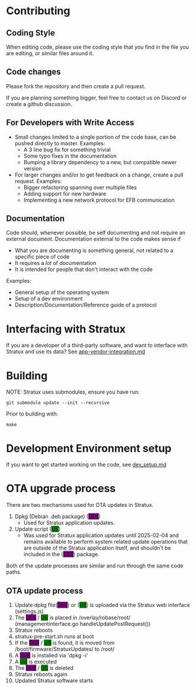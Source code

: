 # Contributing

## Coding Style
When editing code, please use the coding style that you find in the file you are editing, or similar files around it.

## Code changes
Please fork the repository and then create a pull request.

If you are planning something bigger, feel free to contact us on Discord or create a github discussion.

## For Developers with Write Access
- Small changes limited to a single portion of the code base, can be pushed directly to master. Examples:
  - A 3 line bug fix for something trivial
  - Some typo fixes in the documentation
  - Bumping a library dependency to a new, but compatible newer version
- For larger changes and/or to get feedback on a change, create a pull request. Examples:
  - Bigger refactoring spanning over multiple files
  - Adding support for new hardware
  - Implementing a new network protocol for EFB communication

## Documentation
Code should, whenever possible, be self documenting and not require an external document.
Documentation external to the code makes sense if
- What you are documenting is something general, not related to a specific piece of code
- It requires a _lot_ of documentation
- It is intended for people that don't interact with the code

Examples:
- General setup of the operating system
- Setup of a dev environment
- Description/Documentation/Reference guide of a protocol

# Interfacing with Stratux
If you are a developer of a third-party software, and want to interface with Stratux and use its data?
See [app-vendor-integration.md](app-vendor-integration.md)

# Building

NOTE: Stratux uses submodules, ensure you have run:

```
git submodule update --init --recursive
```

Prior to building with:

```
make
```

# Development Environment setup
If you want to get started working on the code, see [dev_setup.md](dev_setup.md)

# OTA upgrade process

There are two mechanisms used for OTA updates in Stratux.

1. Dpkg (Debian .deb package) (<font style='background: purple'>DEB</font>)
   * Used for Stratux application updates.
1. Update script (<font style='background: green'>US</font>)
   * Was used for Stratux application updates until 2025-02-04 and remains available to perform system related update operations that are outside of the Stratux application itself, and shouldn't be included in the (<font style='background: purple'>DEB</font>) package.

Both of the update processes are similar and run through the same code paths.

## OTA update process

1. Update dpkg file(<font style='background: purple'>DEB</font>)  or (<font style='background: green'>US</font>) is uploaded via the Stratux web interface (settings.js)
1. The <font style='background: purple'>DEB</font> / <font style='background: green'>US</font> is placed in /overlay/robase/root/ (managementinterface.go handleUpdatePostRequest())
1. Stratux reboots
1. stratux-pre-start.sh runs at boot
1. If the <font style='background: purple'>DEB</font> / <font style='background: green'>US</font> is found, it is moved from /boot/firmware/StratuxUpdates/ to  /root/
1. A <font style='background: purple'>DEB</font> is installed via 'dpkg -i'
1. A <font style='background: green'>US</font> is executed
1. The <font style='background: purple'>DEB</font> / <font style='background: green'>US</font> is deleted
1. Stratux reboots again
1. Updated Stratux software starts
